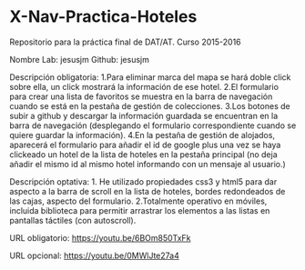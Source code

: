 # X-Nav-Practica-Hoteles
Repositorio para la práctica final de DAT/AT. Curso 2015-2016

Nombre Lab: jesusjm
Github: jesusjm

Descripción obligatoria:
    1.Para eliminar marca del mapa se hará doble click sobre ella, un click mostrará la información de ese hotel.
    2.El formulario para crear una lista de favoritos se muestra en la barra de navegación cuando se está en la pestaña de gestión de colecciones.
    3.Los botones de subir a github y descargar la información guardada se encuentran en la barra de navegación (desplegando el formulario correspondiente cuando se quiere guardar la información).
    4.En la pestaña de gestión de alojados, aparecerá el formulario para añadir el id de google plus una vez se haya clickeado un hotel de la lista de hoteles en la pestaña principal (no deja añadir el mismo id al mismo hotel informando con un mensaje al usuario.)

Descripción optativa:
    1. He utilizado propiedades css3 y html5 para dar aspecto a la barra de scroll en la lista de hoteles, bordes redondeados de las cajas, aspecto del formulario.
    2.Totalmente operativo en móviles, incluida biblioteca para permitir arrastrar los elementos a las listas en pantallas táctiles (con autoscroll).

URL obligatorio:  https://youtu.be/6BOm850TxFk

URL opcional:    https://youtu.be/0MWlJte27a4
